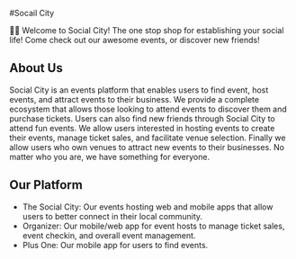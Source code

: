 #Socail City

🙋‍♀️ Welcome to Social City! The one stop shop for establishing your social life! Come check out our awesome events, or discover new friends! 

## About Us

Social City is an events platform that enables users to find event, host events, and attract events to their business. We provide a complete ecosystem that allows those looking to attend events to discover them and purchase tickets. Users can also find new friends through Social City to attend fun events. We allow users interested in hosting events to create their events, manage ticket sales, and facilitate venue selection. Finally we allow users who own venues to attract new events to their businesses. No matter who you are, we have something for everyone.

## Our Platform

- The Social City: Our events hosting web and mobile apps that allow users to better connect in their local community.
- Organizer: Our mobile/web app for event hosts to manage ticket sales, event checkin, and overall event management.
- Plus One: Our mobile app for users to find events.
